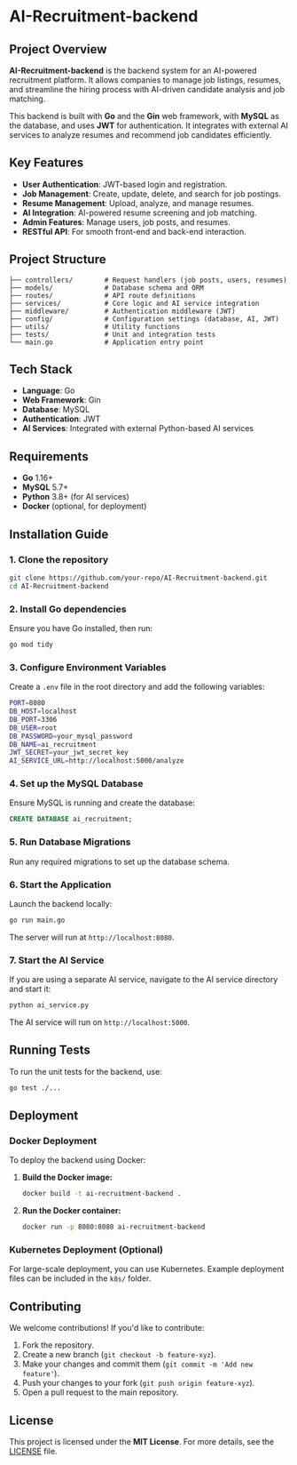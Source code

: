 # **AI-Recruitment-backend**

## **Project Overview**

**AI-Recruitment-backend** is the backend system for an AI-powered recruitment platform. It allows companies to manage job listings, resumes, and streamline the hiring process with AI-driven candidate analysis and job matching.

This backend is built with **Go** and the **Gin** web framework, with **MySQL** as the database, and uses **JWT** for authentication. It integrates with external AI services to analyze resumes and recommend job candidates efficiently.

## **Key Features**

- **User Authentication**: JWT-based login and registration.
- **Job Management**: Create, update, delete, and search for job postings.
- **Resume Management**: Upload, analyze, and manage resumes.
- **AI Integration**: AI-powered resume screening and job matching.
- **Admin Features**: Manage users, job posts, and resumes.
- **RESTful API**: For smooth front-end and back-end interaction.

## **Project Structure**

```
├── controllers/        # Request handlers (job posts, users, resumes)
├── models/             # Database schema and ORM
├── routes/             # API route definitions
├── services/           # Core logic and AI service integration
├── middleware/         # Authentication middleware (JWT)
├── config/             # Configuration settings (database, AI, JWT)
├── utils/              # Utility functions
├── tests/              # Unit and integration tests
└── main.go             # Application entry point
```

## **Tech Stack**

- **Language**: Go
- **Web Framework**: Gin
- **Database**: MySQL
- **Authentication**: JWT
- **AI Services**: Integrated with external Python-based AI services

## **Requirements**

- **Go** 1.16+
- **MySQL** 5.7+
- **Python** 3.8+ (for AI services)
- **Docker** (optional, for deployment)

## **Installation Guide**

### **1. Clone the repository**

```bash
git clone https://github.com/your-repo/AI-Recruitment-backend.git
cd AI-Recruitment-backend
```

### **2. Install Go dependencies**

Ensure you have Go installed, then run:

```bash
go mod tidy
```

### **3. Configure Environment Variables**

Create a `.env` file in the root directory and add the following variables:

```bash
PORT=8080
DB_HOST=localhost
DB_PORT=3306
DB_USER=root
DB_PASSWORD=your_mysql_password
DB_NAME=ai_recruitment
JWT_SECRET=your_jwt_secret_key
AI_SERVICE_URL=http://localhost:5000/analyze
```

### **4. Set up the MySQL Database**

Ensure MySQL is running and create the database:

```sql
CREATE DATABASE ai_recruitment;
```

### **5. Run Database Migrations**

Run any required migrations to set up the database schema.

### **6. Start the Application**

Launch the backend locally:

```bash
go run main.go
```

The server will run at `http://localhost:8080`.

### **7. Start the AI Service**

If you are using a separate AI service, navigate to the AI service directory and start it:

```bash
python ai_service.py
```

The AI service will run on `http://localhost:5000`.

## **Running Tests**

To run the unit tests for the backend, use:

```bash
go test ./...
```

## **Deployment**

### **Docker Deployment**

To deploy the backend using Docker:

1. **Build the Docker image:**

   ```bash
   docker build -t ai-recruitment-backend .
   ```

2. **Run the Docker container:**

   ```bash
   docker run -p 8080:8080 ai-recruitment-backend
   ```

### **Kubernetes Deployment** (Optional)

For large-scale deployment, you can use Kubernetes. Example deployment files can be included in the `k8s/` folder.

## **Contributing**

We welcome contributions! If you'd like to contribute:

1. Fork the repository.
2. Create a new branch (`git checkout -b feature-xyz`).
3. Make your changes and commit them (`git commit -m 'Add new feature'`).
4. Push your changes to your fork (`git push origin feature-xyz`).
5. Open a pull request to the main repository.

## **License**

This project is licensed under the **MIT License**. For more details, see the [LICENSE](LICENSE) file.
